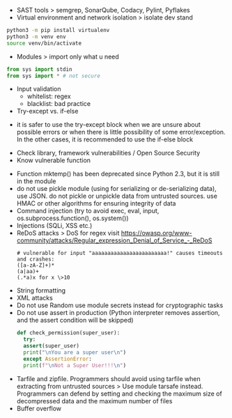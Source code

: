 * SAST tools > semgrep,  SonarQube, Codacy, Pylint, Pyflakes
* Virtual environment and network isolation > isolate dev stand
```bash
python3 -m pip install virtualenv
python3 -m venv env
source venv/bin/activate
```
* Modules > import only what u need
```python
from sys import stdin
from sys import * # not secure
```
*  Input validation
   - whitelist: regex
   - blacklist: bad practice
*  Try-except vs. if-else
  - it is safer to use the try-except block when we are unsure about possible errors or when there is little possibility of some error/exception. In the other cases, it is recommended to use the if-else block
*  Check library, framework vulnerabilities / Open Source Security
*  Know vulnerable function
  - Function mktemp() has been deprecated since Python 2.3, but it is still in the module
  - do not use pickle module (using for serializing or de-serializing data), use JSON. do not pickle or unpickle data from untrusted sources. use HMAC or other algorithms for ensuring integrity of data
  - Command injection (try to avoid exec, eval, input, os.subprocess.function(), os.system())
  - Injections (SQLi, XSS etc.)
  - ReDoS attacks > DoS for regex
    visit https://owasp.org/www-community/attacks/Regular_expression_Denial_of_Service_-_ReDoS
    ```
    # vulnerable for input "aaaaaaaaaaaaaaaaaaaaaaaa!" causes timeouts and crashes:
    ([a-zA-Z]+)*
    (a|aa)+
    (.*a)x for x \>10
    ```
  - String formatting
  - XML attacks
  - Do not use Random use module secrets instead for cryptographic tasks
  - Do not use assert in production (Python interpreter removes assertion, and the assert condition will be skipped)
    ```python
    def check_permission(super_user):
      try:
      assert(super_user)
      print("\nYou are a super user\n")
      except AssertionError:
      print(f"\nNot a Super User!!!\n")
    ```
   - Tarfile and zipfile. Programmers should avoid using tarfile when extracting from untrusted sources > Use module tarsafe instead. Programmers can defend by setting and checking the maximum size of decompressed data and the maximum number of files
   - Buffer overflow
